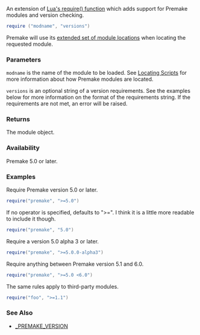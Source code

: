 An extension of [Lua's require() function](http://www.lua.org/pil/8.1.html) which adds support for Premake modules and version checking.

```lua
require ("modname", "versions")
```

Premake will use its [extended set of module locations](Locating-Scripts.md) when locating the requested module.

### Parameters ###

`modname` is the name of the module to be loaded. See [Locating Scripts](Locating-Scripts.md) for more information about how Premake modules are located.

`versions` is an optional string of a version requirements. See the examples below for more information on the format of the requirements string. If the requirements are not met, an error will be raised.


### Returns ###

The module object.


### Availability ###

Premake 5.0 or later.


### Examples ###

Require Premake version 5.0 or later.

```lua
require("premake", ">=5.0")
```

If no operator is specified, defaults to ">=". I think it is a little more readable to include it though.

```lua
require("premake", "5.0")
```

Require a version 5.0 alpha 3 or later.

```lua
require("premake", ">=5.0.0-alpha3")
```

Require anything between Premake version 5.1 and 6.0.

```lua
require("premake", ">=5.0 <6.0")
```

The same rules apply to third-party modules.

```lua
require("foo", ">=1.1")
```


### See Also ###

* [_PREMAKE_VERSION](globals/premake_PREMAKE_VERSION.md)

